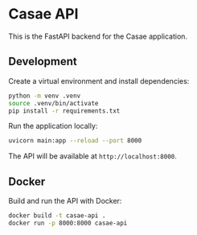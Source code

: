 # Casae API

This is the FastAPI backend for the Casae application.

## Development

Create a virtual environment and install dependencies:

```bash
python -m venv .venv
source .venv/bin/activate
pip install -r requirements.txt
```

Run the application locally:

```bash
uvicorn main:app --reload --port 8000
```

The API will be available at `http://localhost:8000`.

## Docker

Build and run the API with Docker:

```bash
docker build -t casae-api .
docker run -p 8000:8000 casae-api
```